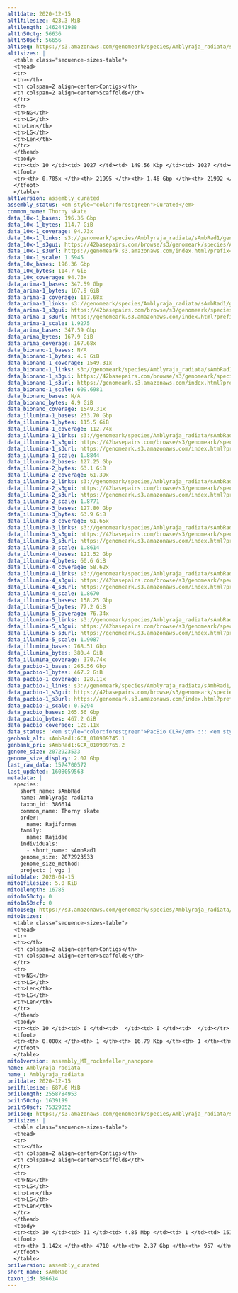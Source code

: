 ```yaml
---
alt1date: 2020-12-15
alt1filesize: 423.3 MiB
alt1length: 1462441988
alt1n50ctg: 56636
alt1n50scf: 56656
alt1seq: https://s3.amazonaws.com/genomeark/species/Amblyraja_radiata/sAmbRad1/assembly_curated/sAmbRad1.alt.cur.20201215.fasta.gz
alt1sizes: |
  <table class="sequence-sizes-table">
  <thead>
  <tr>
  <th></th>
  <th colspan=2 align=center>Contigs</th>
  <th colspan=2 align=center>Scaffolds</th>
  </tr>
  <tr>
  <th>NG</th>
  <th>LG</th>
  <th>Len</th>
  <th>LG</th>
  <th>Len</th>
  </tr>
  </thead>
  <tbody>
  <tr><td> 10 </td><td> 1027 </td><td> 149.56 Kbp </td><td> 1027 </td><td> 149.56 Kbp </td></tr>  <tr><td> 20 </td><td> 2698 </td><td> 107.12 Kbp </td><td> 2698 </td><td> 107.16 Kbp </td></tr>  <tr><td> 30 </td><td> 4902 </td><td> 83.52 Kbp </td><td> 4901 </td><td> 83.52 Kbp </td></tr>  <tr><td> 40 </td><td> 7649 </td><td> 68.58 Kbp </td><td> 7648 </td><td> 68.58 Kbp </td></tr>  <tr style="background-color:#cccccc;"><td> 50 </td><td> 10975 </td><td> 56.64 Kbp </td><td> 10973 </td><td> 56.66 Kbp </td></tr>  <tr><td> 60 </td><td> 15089 </td><td> 44.17 Kbp </td><td> 15087 </td><td> 44.17 Kbp </td></tr>  <tr><td> 70 </td><td> 21238 </td><td> 19.64 Kbp </td><td> 21236 </td><td> 19.64 Kbp </td></tr>  <tr><td> 80 </td><td> 0 </td><td>  </td><td> 0 </td><td>  </td></tr>  <tr><td> 90 </td><td> 0 </td><td>  </td><td> 0 </td><td>  </td></tr>  <tr><td> 100 </td><td> 0 </td><td>  </td><td> 0 </td><td>  </td></tr>  </tbody>
  <tfoot>
  <tr><th> 0.705x </th><th> 21995 </th><th> 1.46 Gbp </th><th> 21992 </th><th> 1.46 Gbp </th></tr>
  </tfoot>
  </table>
alt1version: assembly_curated
assembly_status: <em style="color:forestgreen">Curated</em>
common_name: Thorny skate
data_10x-1_bases: 196.36 Gbp
data_10x-1_bytes: 114.7 GiB
data_10x-1_coverage: 94.73x
data_10x-1_links: s3://genomeark/species/Amblyraja_radiata/sAmbRad1/genomic_data/10x/<br>
data_10x-1_s3gui: https://42basepairs.com/browse/s3/genomeark/species/Amblyraja_radiata/sAmbRad1/genomic_data/10x/
data_10x-1_s3url: https://genomeark.s3.amazonaws.com/index.html?prefix=species/Amblyraja_radiata/sAmbRad1/genomic_data/10x/
data_10x-1_scale: 1.5945
data_10x_bases: 196.36 Gbp
data_10x_bytes: 114.7 GiB
data_10x_coverage: 94.73x
data_arima-1_bases: 347.59 Gbp
data_arima-1_bytes: 167.9 GiB
data_arima-1_coverage: 167.68x
data_arima-1_links: s3://genomeark/species/Amblyraja_radiata/sAmbRad1/genomic_data/arima/<br>
data_arima-1_s3gui: https://42basepairs.com/browse/s3/genomeark/species/Amblyraja_radiata/sAmbRad1/genomic_data/arima/
data_arima-1_s3url: https://genomeark.s3.amazonaws.com/index.html?prefix=species/Amblyraja_radiata/sAmbRad1/genomic_data/arima/
data_arima-1_scale: 1.9275
data_arima_bases: 347.59 Gbp
data_arima_bytes: 167.9 GiB
data_arima_coverage: 167.68x
data_bionano-1_bases: N/A
data_bionano-1_bytes: 4.9 GiB
data_bionano-1_coverage: 1549.31x
data_bionano-1_links: s3://genomeark/species/Amblyraja_radiata/sAmbRad1/genomic_data/bionano/<br>
data_bionano-1_s3gui: https://42basepairs.com/browse/s3/genomeark/species/Amblyraja_radiata/sAmbRad1/genomic_data/bionano/
data_bionano-1_s3url: https://genomeark.s3.amazonaws.com/index.html?prefix=species/Amblyraja_radiata/sAmbRad1/genomic_data/bionano/
data_bionano-1_scale: 609.6981
data_bionano_bases: N/A
data_bionano_bytes: 4.9 GiB
data_bionano_coverage: 1549.31x
data_illumina-1_bases: 233.70 Gbp
data_illumina-1_bytes: 115.5 GiB
data_illumina-1_coverage: 112.74x
data_illumina-1_links: s3://genomeark/species/Amblyraja_radiata/sAmbRad1/genomic_data/illumina/<br>
data_illumina-1_s3gui: https://42basepairs.com/browse/s3/genomeark/species/Amblyraja_radiata/sAmbRad1/genomic_data/illumina/
data_illumina-1_s3url: https://genomeark.s3.amazonaws.com/index.html?prefix=species/Amblyraja_radiata/sAmbRad1/genomic_data/illumina/
data_illumina-1_scale: 1.8844
data_illumina-2_bases: 127.25 Gbp
data_illumina-2_bytes: 63.1 GiB
data_illumina-2_coverage: 61.39x
data_illumina-2_links: s3://genomeark/species/Amblyraja_radiata/sAmbRad2/genomic_data/illumina/<br>
data_illumina-2_s3gui: https://42basepairs.com/browse/s3/genomeark/species/Amblyraja_radiata/sAmbRad2/genomic_data/illumina/
data_illumina-2_s3url: https://genomeark.s3.amazonaws.com/index.html?prefix=species/Amblyraja_radiata/sAmbRad2/genomic_data/illumina/
data_illumina-2_scale: 1.8771
data_illumina-3_bases: 127.80 Gbp
data_illumina-3_bytes: 63.9 GiB
data_illumina-3_coverage: 61.65x
data_illumina-3_links: s3://genomeark/species/Amblyraja_radiata/sAmbRad3/genomic_data/illumina/<br>
data_illumina-3_s3gui: https://42basepairs.com/browse/s3/genomeark/species/Amblyraja_radiata/sAmbRad3/genomic_data/illumina/
data_illumina-3_s3url: https://genomeark.s3.amazonaws.com/index.html?prefix=species/Amblyraja_radiata/sAmbRad3/genomic_data/illumina/
data_illumina-3_scale: 1.8614
data_illumina-4_bases: 121.52 Gbp
data_illumina-4_bytes: 60.6 GiB
data_illumina-4_coverage: 58.62x
data_illumina-4_links: s3://genomeark/species/Amblyraja_radiata/sAmbRad4/genomic_data/illumina/<br>
data_illumina-4_s3gui: https://42basepairs.com/browse/s3/genomeark/species/Amblyraja_radiata/sAmbRad4/genomic_data/illumina/
data_illumina-4_s3url: https://genomeark.s3.amazonaws.com/index.html?prefix=species/Amblyraja_radiata/sAmbRad4/genomic_data/illumina/
data_illumina-4_scale: 1.8670
data_illumina-5_bases: 158.25 Gbp
data_illumina-5_bytes: 77.2 GiB
data_illumina-5_coverage: 76.34x
data_illumina-5_links: s3://genomeark/species/Amblyraja_radiata/sAmbRad5/genomic_data/illumina/<br>
data_illumina-5_s3gui: https://42basepairs.com/browse/s3/genomeark/species/Amblyraja_radiata/sAmbRad5/genomic_data/illumina/
data_illumina-5_s3url: https://genomeark.s3.amazonaws.com/index.html?prefix=species/Amblyraja_radiata/sAmbRad5/genomic_data/illumina/
data_illumina-5_scale: 1.9087
data_illumina_bases: 768.51 Gbp
data_illumina_bytes: 380.4 GiB
data_illumina_coverage: 370.74x
data_pacbio-1_bases: 265.56 Gbp
data_pacbio-1_bytes: 467.2 GiB
data_pacbio-1_coverage: 128.11x
data_pacbio-1_links: s3://genomeark/species/Amblyraja_radiata/sAmbRad1/genomic_data/pacbio/<br>
data_pacbio-1_s3gui: https://42basepairs.com/browse/s3/genomeark/species/Amblyraja_radiata/sAmbRad1/genomic_data/pacbio/
data_pacbio-1_s3url: https://genomeark.s3.amazonaws.com/index.html?prefix=species/Amblyraja_radiata/sAmbRad1/genomic_data/pacbio/
data_pacbio-1_scale: 0.5294
data_pacbio_bases: 265.56 Gbp
data_pacbio_bytes: 467.2 GiB
data_pacbio_coverage: 128.11x
data_status: '<em style="color:forestgreen">PacBio CLR</em> ::: <em style="color:forestgreen">10x</em> ::: <em style="color:forestgreen">Arima</em> ::: <em style="color:forestgreen">Illumina</em>'
genbank_alt: sAmbRad1:GCA_010909745.1
genbank_pri: sAmbRad1:GCA_010909765.2
genome_size: 2072923533
genome_size_display: 2.07 Gbp
last_raw_data: 1574700572
last_updated: 1608059563
metadata: |
  species:
    short_name: sAmbRad
    name: Amblyraja radiata
    taxon_id: 386614
    common_name: Thorny skate
    order:
      name: Rajiformes
    family:
      name: Rajidae
    individuals:
      - short_name: sAmbRad1
    genome_size: 2072923533
    genome_size_method:
    project: [ vgp ]
mito1date: 2020-04-15
mito1filesize: 5.0 KiB
mito1length: 16785
mito1n50ctg: 0
mito1n50scf: 0
mito1seq: https://s3.amazonaws.com/genomeark/species/Amblyraja_radiata/sAmbRad1/assembly_MT_rockefeller_nanopore/sAmbRad1.MT.20200415.fasta.gz
mito1sizes: |
  <table class="sequence-sizes-table">
  <thead>
  <tr>
  <th></th>
  <th colspan=2 align=center>Contigs</th>
  <th colspan=2 align=center>Scaffolds</th>
  </tr>
  <tr>
  <th>NG</th>
  <th>LG</th>
  <th>Len</th>
  <th>LG</th>
  <th>Len</th>
  </tr>
  </thead>
  <tbody>
  <tr><td> 10 </td><td> 0 </td><td>  </td><td> 0 </td><td>  </td></tr>  <tr><td> 20 </td><td> 0 </td><td>  </td><td> 0 </td><td>  </td></tr>  <tr><td> 30 </td><td> 0 </td><td>  </td><td> 0 </td><td>  </td></tr>  <tr><td> 40 </td><td> 0 </td><td>  </td><td> 0 </td><td>  </td></tr>  <tr style="background-color:#cccccc;"><td> 50 </td><td> 0 </td><td style="background-color:#ff8888;">  </td><td> 0 </td><td style="background-color:#ff8888;">  </td></tr>  <tr><td> 60 </td><td> 0 </td><td>  </td><td> 0 </td><td>  </td></tr>  <tr><td> 70 </td><td> 0 </td><td>  </td><td> 0 </td><td>  </td></tr>  <tr><td> 80 </td><td> 0 </td><td>  </td><td> 0 </td><td>  </td></tr>  <tr><td> 90 </td><td> 0 </td><td>  </td><td> 0 </td><td>  </td></tr>  <tr><td> 100 </td><td> 0 </td><td>  </td><td> 0 </td><td>  </td></tr>  </tbody>
  <tfoot>
  <tr><th> 0.000x </th><th> 1 </th><th> 16.79 Kbp </th><th> 1 </th><th> 16.79 Kbp </th></tr>
  </tfoot>
  </table>
mito1version: assembly_MT_rockefeller_nanopore
name: Amblyraja radiata
name_: Amblyraja_radiata
pri1date: 2020-12-15
pri1filesize: 687.6 MiB
pri1length: 2558784953
pri1n50ctg: 1639199
pri1n50scf: 75329052
pri1seq: https://s3.amazonaws.com/genomeark/species/Amblyraja_radiata/sAmbRad1/assembly_curated/sAmbRad1.pri.cur.20201215.fasta.gz
pri1sizes: |
  <table class="sequence-sizes-table">
  <thead>
  <tr>
  <th></th>
  <th colspan=2 align=center>Contigs</th>
  <th colspan=2 align=center>Scaffolds</th>
  </tr>
  <tr>
  <th>NG</th>
  <th>LG</th>
  <th>Len</th>
  <th>LG</th>
  <th>Len</th>
  </tr>
  </thead>
  <tbody>
  <tr><td> 10 </td><td> 31 </td><td> 4.85 Mbp </td><td> 1 </td><td> 151.57 Mbp </td></tr>  <tr><td> 20 </td><td> 81 </td><td> 3.40 Mbp </td><td> 2 </td><td> 131.32 Mbp </td></tr>  <tr><td> 30 </td><td> 151 </td><td> 2.57 Mbp </td><td> 4 </td><td> 115.64 Mbp </td></tr>  <tr><td> 40 </td><td> 243 </td><td> 2.06 Mbp </td><td> 6 </td><td> 91.02 Mbp </td></tr>  <tr style="background-color:#cccccc;"><td> 50 </td><td> 357 </td><td style="background-color:#88ff88;"> 1.64 Mbp </td><td> 8 </td><td style="background-color:#88ff88;"> 75.33 Mbp </td></tr>  <tr><td> 60 </td><td> 497 </td><td> 1.34 Mbp </td><td> 11 </td><td> 62.87 Mbp </td></tr>  <tr><td> 70 </td><td> 675 </td><td> 1.01 Mbp </td><td> 15 </td><td> 52.89 Mbp </td></tr>  <tr><td> 80 </td><td> 917 </td><td> 0.73 Mbp </td><td> 19 </td><td> 46.75 Mbp </td></tr>  <tr><td> 90 </td><td> 1262 </td><td> 495.87 Kbp </td><td> 23 </td><td> 40.56 Mbp </td></tr>  <tr><td> 100 </td><td> 1817 </td><td> 277.84 Kbp </td><td> 29 </td><td> 33.34 Mbp </td></tr>  </tbody>
  <tfoot>
  <tr><th> 1.142x </th><th> 4710 </th><th> 2.37 Gbp </th><th> 957 </th><th> 2.56 Gbp </th></tr>
  </tfoot>
  </table>
pri1version: assembly_curated
short_name: sAmbRad
taxon_id: 386614
---
```

